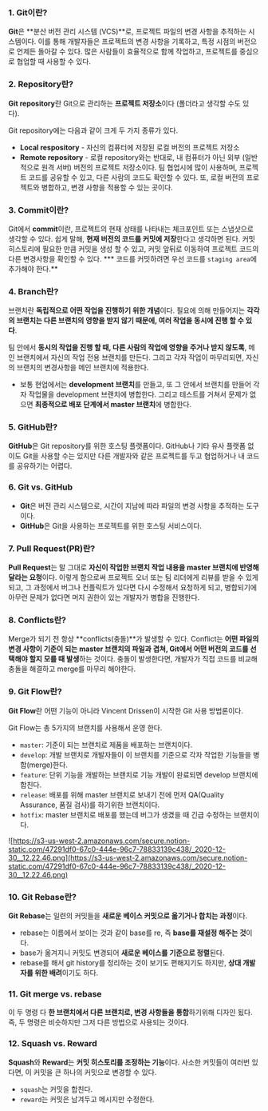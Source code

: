 ### 1. Git이란?

**Git**은 **분산 버전 관리 시스템 (VCS)**로, 프로젝트 파일의 변경 사항을 추적하는 시스템이다.
이를 통해 개발자들은 프로젝트의 변경 사항을 기록하고, 특정 시점의 버전으로 언제든 돌아갈 수 있다.
많은 사람들이 효율적으로 함께 작업하고, 프로젝트를 중심으로 협업할 때 사용할 수 있다.

### 2. Repository란?

**Git repository**란 Git으로 관리하는 **프로젝트 저장소**이다 (폴더라고 생각할 수도 있다).

Git repository에는 다음과 같이 크게 두 가지 종류가 있다.

- **Local respository** - 자신의 컴퓨터에 저장된 로컬 버전의 프로젝트 저장소
- **Remote repository** - 로컬 repository와는 반대로, 내 컴퓨터가 아닌 외부 (일반적으로 원격 서버) 버전의 프로젝트 저장소이다. 팀 협업시에 많이 사용하며, 프로젝트 코드를 공유할 수 있고, 다른 사람의 코드도 확인할 수 있다. 또, 로컬 버전의 프로젝트와 병합하고, 변경 사항을 적용할 수 있는 곳이다.

### 3. Commit이란?

Git에서 **commit**이란, 프로젝트의 현재 상태를 나타내는 체크포인트 또는 스냅샷으로 생각할 수 있다.
쉽게 말해, **현재 버전의 코드를 커밋에 저장**한다고 생각하면 된다. 커밋 히스토리에 필요한 만큼 커밋을 생성 할 수 있고, 커밋 앞뒤로 이동하여 프로젝트 코드의 다른 변경사항을 확인할 수 있다.
*** 코드를 커밋하려면 우선 코드를 `staging area`에 추가해야 한다.**

### 4. Branch란?

브랜치란 **독립적으로 어떤 작업을 진행하기 위한 개념**이다. 필요에 의해 만들어지는 **각각의 브랜치는 다른 브랜치의 영향을 받지 않기 때문에, 여러 작업을 동시에 진행 할 수 있다**. 

팀 안에서 **동시의 작업을 진행 할 때, 다른 사람의 작업에 영향을 주거나 받지 않도록**, 메인 브랜치에서 자신의 작업 전용 브랜치를 만든다. 그리고 각자 작업이 마무리되면, 자신의 브랜치의 변경사항을 메인 브랜치에 적용한다.

* 보통 현업에서는 **development 브랜치**를 만들고, 또 그 안에서 브랜치를 만들어 각자 작업물을 development 브랜치에 병합한다. 그리고 테스트를 거쳐서 문제가 없으면 **최종적으로 배포 단계에서 master 브랜치**에 병합한다.

### 5. GitHub란?

**GitHub**은 Git repository를 위한 호스팅 플랫폼이다. GitHub나 기타 유사 플랫폼 없이도 Git을 사용할 수는 있지만 다른 개발자와 같은 프로젝트를 두고 협업하거나 내 코드를 공유하기는 어렵다.

### 6. Git vs. GitHub

- **Git**은 버전 관리 시스템으로, 시간이 지남에 따라 파일의 변경 사항을 추적하는 도구이다.
- **GitHub**은 Git을 사용하는 프로젝트를 위한 호스팅 서비스이다.

### 7. Pull Request(PR)란?

**Pull Request**는 말 그대로 **자신이 작업한 브랜치 작업 내용을 master 브랜치에 반영해달라는 요청**이다. 이렇게 함으로써 프로젝트 오너 또는 팀 리더에게 리뷰를 받을 수 있게 되고, 그 과정에서 버그나 컨플릭트가 있다면 다시 수정해서 요청하게 되고, 병합되기에 아무런 문제가 없다면 머지 권한이 있는 개발자가 병합을 진행한다.

### 8. Conflicts란?

Merge가 되기 전 항상 **conflicts(충돌)**가 발생할 수 있다. Conflict는 **어떤 파일의 변경 사항이 기준이 되는 master 브랜치의 파일과 겹쳐, Git에서 어떤 버전의 코드를 선택해야 할지 모를 때 발생**하는 것이다.
충돌이 발생한다면, 개발자가 직접 코드를 비교해 충돌을 해결하고 merge를 마무리 해야한다.

### 9. Git Flow란?

**Git Flow**란 어떤 기능이 아니라 Vincent Drissen이 시작한 Git 사용 방법론이다.

Git Flow는 총 5가지의 브랜치를 사용해서 운영 한다.

- `master`: 기준이 되는 브랜치로 제품을 배포하는 브랜치이다.
- `develop`: 개발 브랜치로 개발자들이 이 브랜치를 기준으로 각자 작업한 기능들을 병합(merge)한다.
- `feature`: 단위 기능을 개발하는 브랜치로 기능 개발이 완료되면 develop 브랜치에 합친다.
- `release`: 배포를 위해 master 브랜치로 보내기 전에 먼저 QA(Quality Assurance, 품질 검사)를 하기위한 브랜치이다.
- `hotfix`: master 브랜치로 배포를 했는데 버그가 생겼을 때 긴급 수정하는 브랜치이다.

![https://s3-us-west-2.amazonaws.com/secure.notion-static.com/47291df0-67c0-444e-96c7-78833139c438/_2020-12-30__12.22.46.png](https://s3-us-west-2.amazonaws.com/secure.notion-static.com/47291df0-67c0-444e-96c7-78833139c438/_2020-12-30__12.22.46.png)

### 10. Git Rebase란?

**Git Rebase**는 일련의 커밋들을 **새로운 베이스 커밋으로 옮기거나 합치는 과정**이다.

- rebase는 이름에서 보이는 것과 같이 base를 re, 즉 **base를 재설정 해주는 것**이다.
- base가 옮겨지니 커밋도 변경되어 **새로운 베이스를 기준으로 정렬**된다.
- rebase를 해서 git history를 정리하는 것이 보기도 편해지기도 하지만, **상대 개발자를 위한 배려**이기도 하다.

### 11. Git merge vs. rebase

이 두 명령 다 **한 브랜치에서 다른 브랜치로, 변경 사항들을 통합**하기위해 디자인 됬다.
즉, 두 명령은 비슷하지만 그저 다른 방법으로 사용되는 것이다.

### 12. Squash vs. Reward

**Squash**와 **Reward**는 **커밋 히스토리를 조정하는 기능**이다.
사소한 커밋들이 여러번 있다면, 이 커밋을 큰 하나의 커밋으로 변경할 수 있다.

- `squash`는 커밋을 합친다.
- `reward`는 커밋은 남겨두고 메시지만 수정한다.
